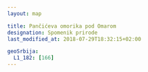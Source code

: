 ```yaml
---
layout: map

title: Pančićeva omorika pod Omarom
designation: Spomenik prirode
last_modified_at: 2018-07-29T18:32:15+02:00

geoSrbija:
  L1_182: [166]
---
```

